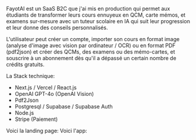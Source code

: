FayotAI est un SaaS B2C que j'ai mis en production qui permet aux étudiants de transformer leurs cours ennuyeux en QCM, carte mémos, et examens sur-mesure avec un tuteur scolaire en IA qui suit leur progression et leur donne des conseils personnalisés.

L'utilisateur peut créer un compte, importer son cours en format image (analyse d'image avec vision par ordinateur / OCR) ou en format PDF (pdf2json) et créer des QCMs, des examens ou des mémo-cartes, et souscrire à un abonnement dès qu'il a dépassé un certain nombre de crédits gratuits.

La Stack technique:

- Next.js / Vercel / React.js
- OpenAI GPT-4o (OpenAI Vision)
- Pdf2Json
- Postgresql / Supabase / Supabase Auth
- Node.js
- Stripe (Paiement)

Voici la landing page:
Voici l'app:
